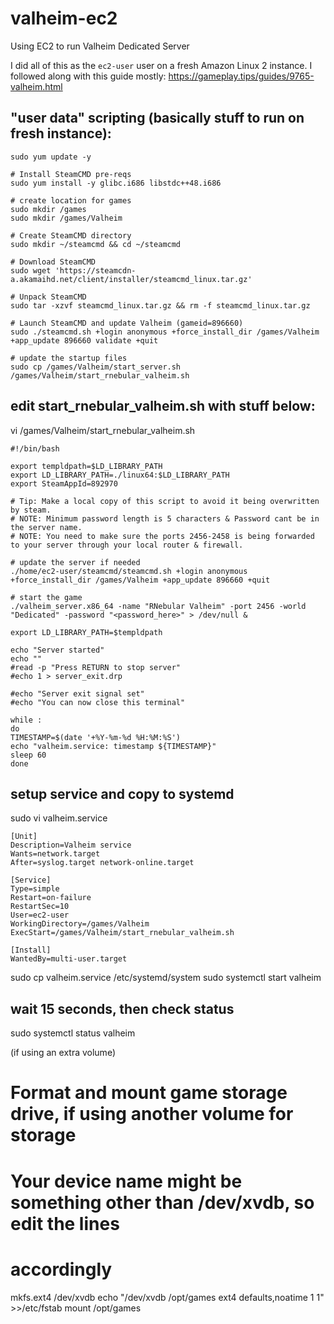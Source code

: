 # valheim-ec2
Using EC2 to run Valheim Dedicated Server

I did all of this as the `ec2-user` user on a fresh Amazon Linux 2 instance. I followed along with this guide mostly:
https://gameplay.tips/guides/9765-valheim.html

## "user data" scripting (basically stuff to run on fresh instance):
```
sudo yum update -y

# Install SteamCMD pre-reqs
sudo yum install -y glibc.i686 libstdc++48.i686

# create location for games
sudo mkdir /games
sudo mkdir /games/Valheim

# Create SteamCMD directory
sudo mkdir ~/steamcmd && cd ~/steamcmd

# Download SteamCMD
sudo wget 'https://steamcdn-a.akamaihd.net/client/installer/steamcmd_linux.tar.gz'

# Unpack SteamCMD
sudo tar -xzvf steamcmd_linux.tar.gz && rm -f steamcmd_linux.tar.gz

# Launch SteamCMD and update Valheim (gameid=896660)
sudo ./steamcmd.sh +login anonymous +force_install_dir /games/Valheim +app_update 896660 validate +quit

# update the startup files
sudo cp /games/Valheim/start_server.sh /games/Valheim/start_rnebular_valheim.sh
```

## edit start_rnebular_valheim.sh with stuff below:
vi /games/Valheim/start_rnebular_valheim.sh

```
#!/bin/bash

export templdpath=$LD_LIBRARY_PATH
export LD_LIBRARY_PATH=./linux64:$LD_LIBRARY_PATH
export SteamAppId=892970

# Tip: Make a local copy of this script to avoid it being overwritten by steam.
# NOTE: Minimum password length is 5 characters & Password cant be in the server name.
# NOTE: You need to make sure the ports 2456-2458 is being forwarded to your server through your local router & firewall.

# update the server if needed
./home/ec2-user/steamcmd/steamcmd.sh +login anonymous +force_install_dir /games/Valheim +app_update 896660 +quit

# start the game
./valheim_server.x86_64 -name "RNebular Valheim" -port 2456 -world "Dedicated" -password "<password_here>" > /dev/null &

export LD_LIBRARY_PATH=$templdpath

echo "Server started"
echo ""
#read -p "Press RETURN to stop server"
#echo 1 > server_exit.drp

#echo "Server exit signal set"
#echo "You can now close this terminal"

while :
do
TIMESTAMP=$(date '+%Y-%m-%d %H:%M:%S')
echo "valheim.service: timestamp ${TIMESTAMP}"
sleep 60
done
```

## setup service and copy to systemd
sudo vi valheim.service
```
[Unit]
Description=Valheim service
Wants=network.target
After=syslog.target network-online.target

[Service]
Type=simple
Restart=on-failure
RestartSec=10
User=ec2-user
WorkingDirectory=/games/Valheim
ExecStart=/games/Valheim/start_rnebular_valheim.sh

[Install]
WantedBy=multi-user.target
```

sudo cp valheim.service /etc/systemd/system
sudo systemctl start valheim

## wait 15 seconds, then check status
sudo systemctl status valheim


(if using an extra volume)
# Format and mount game storage drive, if using another volume for storage
# Your device name might be something other than /dev/xvdb, so edit the lines
# accordingly
mkfs.ext4 /dev/xvdb
echo "/dev/xvdb   /opt/games  ext4    defaults,noatime  1   1" >>/etc/fstab
mount /opt/games

